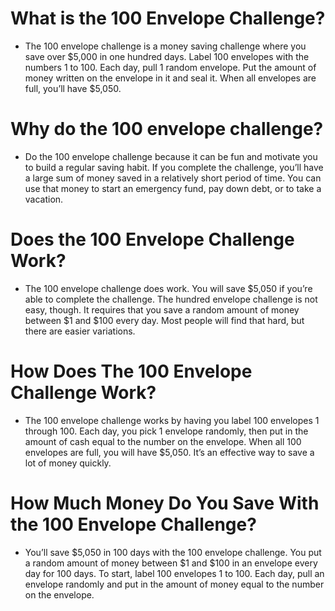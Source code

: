 # What is the 100 Envelope Challenge?
- The 100 envelope challenge is a money saving challenge where you save over $5,000 in one hundred days. Label 100 envelopes with the numbers 1 to 100. Each day, pull 1 random envelope. Put the amount of money written on the envelope in it and seal it. When all envelopes are full, you’ll have $5,050.

# Why do the 100 envelope challenge?
- Do the 100 envelope challenge because it can be fun and motivate you to build a regular saving habit. If you complete the challenge, you’ll have a large sum of money saved in a relatively short period of time. You can use that money to start an emergency fund, pay down debt, or to take a vacation.

# Does the 100 Envelope Challenge Work?
- The 100 envelope challenge does work. You will save $5,050 if you’re able to complete the challenge. The hundred envelope challenge is not easy, though. It requires that you save a random amount of money between $1 and $100 every day. Most people will find that hard, but there are easier variations.

# How Does The 100 Envelope Challenge Work?
- The 100 envelope challenge works by having you label 100 envelopes 1 through 100. Each day, you pick 1 envelope randomly, then put in the amount of cash equal to the number on the envelope. When all 100 envelopes are full, you will have $5,050. It’s an effective way to save a lot of money quickly.

# How Much Money Do You Save With the 100 Envelope Challenge?
- You’ll save $5,050 in 100 days with the 100 envelope challenge. You put a random amount of money between $1 and $100 in an envelope every day for 100 days. To start, label 100 envelopes 1 to 100. Each day, pull an envelope randomly and put in the amount of money equal to the number on the envelope.
